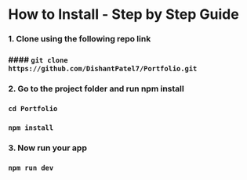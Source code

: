 # How to Install - Step by Step Guide
### 1. Clone using the following repo link
### #### ` git clone https://github.com/DishantPatel7/Portfolio.git `

### 2. Go to the project folder and run npm install
### ` cd Portfolio `
### ` npm install `

### 3. Now run your app
### ` npm run dev `
